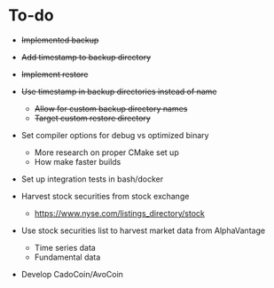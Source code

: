 # To-do
- ~~Implemented backup~~
- ~~Add timestamp to backup directory~~
- ~~Implement restore~~
- ~~Use timestamp in backup directories instead of name~~
  - ~~Allow for custom backup directory names~~
  - ~~Target custom restore directory~~

- Set compiler options for debug vs optimized binary
    - More research on proper CMake set up
    - How make faster builds

- Set up integration tests in bash/docker

- Harvest stock securities from stock exchange
    - https://www.nyse.com/listings_directory/stock
- Use stock securities list to harvest market data from AlphaVantage
    - Time series data
    - Fundamental data

- Develop CadoCoin/AvoCoin
